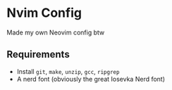 # Nvim Config

Made my own Neovim config btw

## Requirements

- Install `git`, `make`, `unzip`, `gcc`, `ripgrep`
- A nerd font (obviously the great Iosevka Nerd font)
